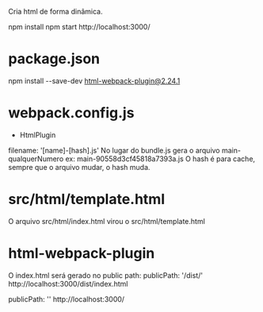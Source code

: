 Cria html de forma dinâmica.

npm install
npm start
http://localhost:3000/

# package.json
npm install --save-dev html-webpack-plugin@2.24.1

# webpack.config.js
- HtmlPlugin

filename: '[name]-[hash].js'
No lugar do bundle.js gera o arquivo main-qualquerNumero ex: main-90558d3cf45818a7393a.js
O hash é para cache, sempre que o arquivo mudar, o hash muda.


# src/html/template.html
O arquivo src/html/index.html virou o src/html/template.html


# html-webpack-plugin
O index.html será gerado no public path:
publicPath: '/dist/'
http://localhost:3000/dist/index.html

publicPath: ''
http://localhost:3000/